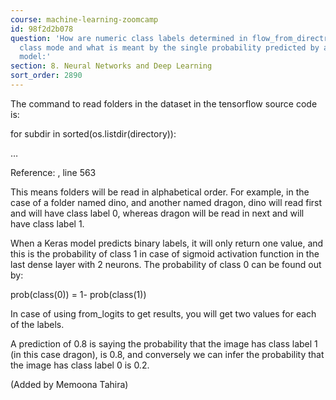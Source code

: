 ```yaml
---
course: machine-learning-zoomcamp
id: 98f2d2b078
question: 'How are numeric class labels determined in flow_from_directroy using binary
  class mode and what is meant by the single probability predicted by a binary Keras
  model:'
section: 8. Neural Networks and Deep Learning
sort_order: 2890
---
```


The command to read folders in the dataset in the tensorflow source code is:

for subdir in sorted(os.listdir(directory)):

…

Reference: , line 563

This means folders will be read in alphabetical order. For example, in the case of a folder named dino, and another named dragon, dino will read first and will have class label 0, whereas dragon will be read in next and will have class label 1.

When a Keras model predicts binary labels, it will only return one value, and this is the probability of class 1 in case of sigmoid activation function in the last dense layer with 2 neurons. The probability of class 0 can be found out by:

prob(class(0)) = 1- prob(class(1))

In case of using from_logits to get results, you will get two values for each of the labels.

A prediction of 0.8 is saying the probability that the image has class label 1 (in this case dragon), is 0.8, and conversely we can infer the probability that the image has class label 0 is 0.2.

(Added by Memoona Tahira)

